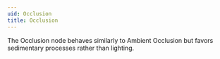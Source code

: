 ```yaml
---
uid: Occlusion
title: Occlusion
---
```


The Occlusion node behaves similarly to Ambient Occlusion but favors sedimentary processes rather than lighting.